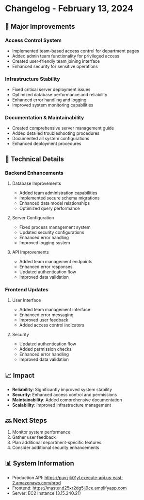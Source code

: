 # Changelog - February 13, 2024

## 🎯 Major Improvements

### Access Control System
- Implemented team-based access control for department pages
- Added admin team functionality for privileged access
- Created user-friendly team joining interface
- Enhanced security for sensitive operations

### Infrastructure Stability
- Fixed critical server deployment issues
- Optimized database performance and reliability
- Enhanced error handling and logging
- Improved system monitoring capabilities

### Documentation & Maintainability
- Created comprehensive server management guide
- Added detailed troubleshooting procedures
- Documented all system configurations
- Enhanced deployment procedures

## 🔧 Technical Details

### Backend Enhancements
1. Database Improvements
   - Added team administration capabilities
   - Implemented secure schema migrations
   - Enhanced data model relationships
   - Optimized query performance

2. Server Configuration
   - Fixed process management system
   - Updated security configurations
   - Enhanced error handling
   - Improved logging system

3. API Improvements
   - Added team management endpoints
   - Enhanced error responses
   - Updated authentication flow
   - Improved data validation

### Frontend Updates
1. User Interface
   - Added team management interface
   - Enhanced error messaging
   - Improved user feedback
   - Added access control indicators

2. Security
   - Updated authentication flow
   - Added permission checks
   - Enhanced error handling
   - Improved data validation

## 📈 Impact
- **Reliability**: Significantly improved system stability
- **Security**: Enhanced access control and permissions
- **Maintainability**: Added comprehensive documentation
- **Scalability**: Improved infrastructure management

## 🔜 Next Steps
1. Monitor system performance
2. Gather user feedback
3. Plan additional department-specific features
4. Consider additional security enhancements

## 📊 System Information
- Production API: https://puvzjk01yl.execute-api.us-east-2.amazonaws.com/prod
- Frontend: https://master.d25xr2dg5ij9ce.amplifyapp.com
- Server: EC2 Instance (3.15.240.21)
